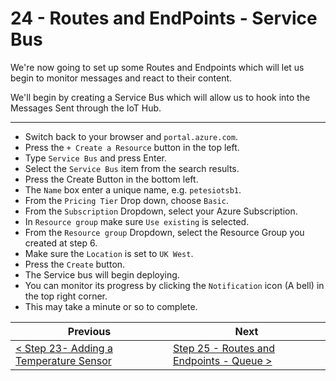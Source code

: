 # 24 - Routes and EndPoints - Service Bus #

We're now going to set up some Routes and Endpoints which will let us begin to monitor messages and react to their content.

We'll begin by creating a Service Bus which will allow us to hook into the Messages Sent through the IoT Hub.

---

- Switch back to your browser and ```portal.azure.com```.
- Press the ```+ Create a Resource``` button in the top left.
- Type ```Service Bus``` and press Enter.
- Select the ```Service Bus``` item from the search results.
- Press the Create Button in the bottom left.
- The ```Name``` box enter a unique name, e.g. ```petesiotsb1```.
- From the ```Pricing Tier``` Drop down, choose ```Basic```.
- From the ```Subscription``` Dropdown, select your Azure Subscription.
- In ```Resource group``` make sure ```Use existing``` is selected.
- From the ```Resource group``` Dropdown, select the Resource Group you created at step 6.
- Make sure the ```Location``` is set to ```UK West```.
- Press the ```Create``` button.
- The Service bus will begin deploying.
- You can monitor its progress by clicking the ```Notification``` icon (A bell) in the top right corner.
- This may take a minute or so to complete.

| Previous | Next |
| -------- | ---- |
| [< Step 23- Adding a Temperature Sensor](/23_add_temp_sensor/README.md) | [Step 25 - Routes and Endpoints - Queue >](/25_queue/README.md) |